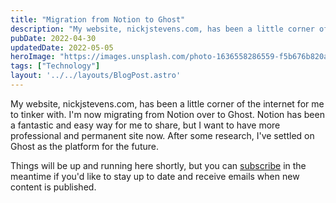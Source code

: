 ```yaml
---
title: "Migration from Notion to Ghost"
description: "My website, nickjstevens.com, has been a little corner of the internet for me to tinker with. I'm now migrating from Notion over to Ghost. Notion has been a fantastic and..."
pubDate: 2022-04-30
updatedDate: 2022-05-05
heroImage: "https://images.unsplash.com/photo-1636558286559-f5b676b820a5?crop=entropy&cs=tinysrgb&fit=max&fm=jpg&ixid=MnwxMTc3M3wwfDF8c2VhcmNofDU5fHxtaWdyYXRpb258ZW58MHx8fHwxNjUxMzMwNDk5&ixlib=rb-1.2.1&q=80&w=2000"
tags: ["Technology"]
layout: '../../layouts/BlogPost.astro'
---
```


<p>My website, nickjstevens.com, has been a little corner of the internet for me to tinker with. I'm now migrating from Notion over to Ghost. Notion has been a fantastic and easy way for me to share, but I want to have more professional and permanent site now. After some research, I've settled on Ghost as the platform for the future. </p><p>Things will be up and running here shortly, but you can <a href="/blog/newsletter/">subscribe</a> in the meantime if you'd like to stay up to date and receive emails when new content is published.</p>